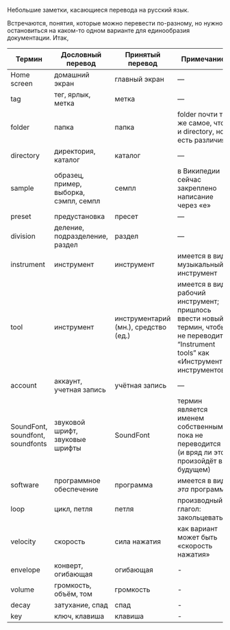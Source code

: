 Небольшие заметки, касающиеся перевода на русский язык.

Встречаются, понятия, которые можно перевести по-разному, но нужно остановиться на каком-то одном варианте для единообразия документации. Итак,

Термин | Дословный перевод | Принятый перевод | Примечание
-------|-----------------|------------------|-----------
Home screen | домашний экран | главный экран | —
tag | тег, ярлык, метка | метка | —
folder | папка | папка | folder почти то же самое, что и directory, но есть различия
directory | директория, каталог | каталог | —
sample | образец, пример, выборка, сэмпл, семпл | семпл | в Википедии сейчас закреплено написание через «е»
preset | предустановка | пресет | —
division | деление, подразделение, раздел | раздел | —
instrument | инструмент | инструмент | имеется в виду музыкальный инструмент
tool | инструмент | инструментарий (мн.), средство (ед.) | имеется в виду рабочий инструмент; пришлось ввести новый термин, чтобы не переводить “Instrument tools” как «Инструменты инструментов»
account | аккаунт, учетная запись | учётная запись | —
SoundFont, soundfont, soundfonts | звуковой шрифт, звуковые шрифты | SoundFont | термин является именем собственным и пока не переводится (и вряд ли это произойдёт в будущем)
software | программное обеспечение | программа | имеется в виду *эта* программа
loop | цикл, петля | петля | производный глагол: закольцевать
velocity | скорость | сила нажатия | как вариант может быть «скорость нажатия»
envelope | конверт, огибающая | огибающая | -
volume | громкость, объём, том | громкость | -
decay | затухание, спад | спад | -
key | ключ, клавиша | клавиша | -
